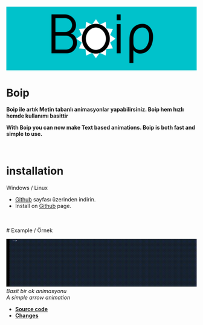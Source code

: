 ![boip simple example](assets/boip.png)

# Boip
**Boip ile artık Metin tabanlı animasyonlar yapabilirsiniz. Boip hem hızlı hemde kullanımı basittir**

**With Boip you can now make Text based animations. Boip is both fast and simple to use.**<br>
<br>
<br>
# installation

Windows / Linux
* [Github](https://github.com/kerem3338/Boip) sayfası üzerinden indirin.<br>
* Install on [Github](https://github.com/kerem3338/Boip) page.
<br>
<br>
# Example / Örnek
<br>

![Boip simple example](assets/example.gif)<br>
_Basit bir ok animasyonu_<br>
_A simple arrow animation_<br>
* **[Source code](animator.py)**<br>
* **[Changes](changes.md)**
